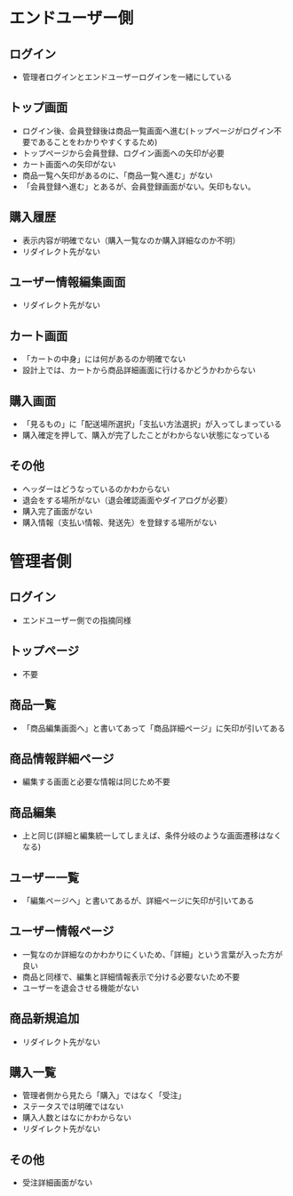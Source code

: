 # エンドユーザー側

## ログイン
- 管理者ログインとエンドユーザーログインを一緒にしている

## トップ画面
- ログイン後、会員登録後は商品一覧画面へ進む(トップページがログイン不要であることをわかりやすくするため)
- トップぺージから会員登録、ログイン画面への矢印が必要
- カート画面への矢印がない
- 商品一覧へ矢印があるのに、「商品一覧へ進む」がない
- 「会員登録へ進む」とあるが、会員登録画面がない。矢印もない。
 
## 購入履歴
- 表示内容が明確でない（購入一覧なのか購入詳細なのか不明）
- リダイレクト先がない

## ユーザー情報編集画面
- リダイレクト先がない

## カート画面
- 「カートの中身」には何があるのか明確でない
- 設計上では、カートから商品詳細画面に行けるかどうかわからない

## 購入画面
- 「見るもの」に「配送場所選択」「支払い方法選択」が入ってしまっている
- 購入確定を押して、購入が完了したことがわからない状態になっている

## その他
- ヘッダーはどうなっているのかわからない
- 退会をする場所がない（退会確認画面やダイアログが必要）
- 購入完了画面がない
- 購入情報（支払い情報、発送先）を登録する場所がない

# 管理者側

## ログイン
- エンドユーザー側での指摘同様

## トップページ
- 不要

## 商品一覧
- 「商品編集画面へ」と書いてあって「商品詳細ページ」に矢印が引いてある

## 商品情報詳細ページ
- 編集する画面と必要な情報は同じため不要

## 商品編集
- 上と同じ(詳細と編集統一してしまえば、条件分岐のような画面遷移はなくなる)

## ユーザー一覧
- 「編集ページへ」と書いてあるが、詳細ページに矢印が引いてある

## ユーザー情報ページ
- 一覧なのか詳細なのかわかりにくいため、「詳細」という言葉が入った方が良い
- 商品と同様で、編集と詳細情報表示で分ける必要ないため不要
- ユーザーを退会させる機能がない

## 商品新規追加
- リダイレクト先がない

## 購入一覧
- 管理者側から見たら「購入」ではなく「受注」
- ステータスでは明確ではない
- 購入人数とはなにかわからない
- リダイレクト先がない

## その他
- 受注詳細画面がない
